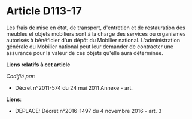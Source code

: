 # Article D113-17

Les frais de mise en état, de transport, d'entretien et de restauration des meubles et objets mobiliers sont à la charge des
services ou organismes autorisés à bénéficier d'un dépôt du Mobilier national. L'administration générale du Mobilier national
peut leur demander de contracter une assurance pour la valeur de ces objets qu'elle aura déterminée.

**Liens relatifs à cet article**

_Codifié par_:

  - Décret n°2011-574 du 24 mai 2011 Annexe - art.

**Liens**:

  - DEPLACE: Décret n°2016-1497 du 4 novembre 2016 - art. 3
